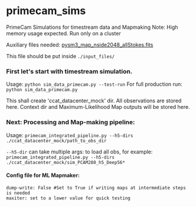 # primecam_sims
PrimeCam Simulations for timestream data and Mapmaking
Note: High memory usage expected. Run only on a cluster

Auxiliary files needed: 
[pysm3_map_nside2048_allStokes.fits](https://www.dropbox.com/scl/fi/gm4xuhguht5dx848d9e69/pysm3_map_nside2048_allStokes.fits?rlkey=0qga1dkj6442vxrnvku3pcrlx&dl=0)

This file should be put inside `./input_files/`

### First let's start with timestream simulation.

Usage: `python sim_data_primecam.py --test-run`
For full production run: `python sim_data_primecam.py`

This shall create 'ccat_datacenter_mock' dir. All observations are stored here. 
Context dir and Maximum-Likelihood Map outputs will be stored here.

### Next: Processing and Map-making pipeline:

Usage: 
`primecam_integrated_pipeline.py --h5-dirs ./ccat_datacenter_mock/path_to_obs_dir`

`--h5-dir` can take multiple args: to load all obs, for example:
`primecam_integrated_pipeline.py --h5-dirs ./ccat_datacenter_mock/sim_PCAM280_h5_Deep56*`


#### Config file for ML Mapmaker:
```
dump-write: False #Set to True if writing maps at intermediate steps is needed
maxiter: set to a lower value for quick testing
```
